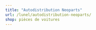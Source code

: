 ```yaml
---
title: "Autodistribution Neoparts"
url: /lunel/autodistribution-neoparts/
shop: pièces de voitures
---
```

